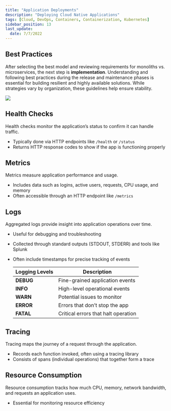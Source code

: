 ```yaml
---
title: "Application Deployments"
description: "Deploying Cloud Native Applications"
tags: [Cloud, DevOps, Containers, Containerization, Kubernetes]
sidebar_position: 13
last_update:
  date: 7/7/2022
---
```


## Best Practices

After selecting the best model and reviewing requirements for monoliths vs. microservices, the next step is **implementation**. Understanding and following best practices during the release and maintenance phases is essential for building resilient and highly available solutions. While strategies vary by organization, these guidelines help ensure stability.

<div class='img-center'>

![](/img/docs/udacity-suse-2-bestpractices.png)

</div>



## Health Checks

Health checks monitor the application’s status to confirm it can handle traffic.

- Typically done via HTTP endpoints like `/health` or `/status`
- Returns HTTP response codes to show if the app is functioning properly

## Metrics

Metrics measure application performance and usage.

- Includes data such as logins, active users, requests, CPU usage, and memory
- Often accessible through an HTTP endpoint like `/metrics`

## Logs

Aggregated logs provide insight into application operations over time.

- Useful for debugging and troubleshooting
- Collected through standard outputs (STDOUT, STDERR) and tools like Splunk
- Often include timestamps for precise tracking of events

  | **Logging Levels** | Description |
  |--------------------|-------------|
  | **DEBUG**          | Fine-grained application events |
  | **INFO**           | High-level operational events |
  | **WARN**           | Potential issues to monitor |
  | **ERROR**          | Errors that don’t stop the app |
  | **FATAL**          | Critical errors that halt operation |

## Tracing

Tracing maps the journey of a request through the application.

- Records each function invoked, often using a tracing library
- Consists of spans (individual operations) that together form a trace

## Resource Consumption

Resource consumption tracks how much CPU, memory, network bandwidth, and requests an application uses.

- Essential for monitoring resource efficiency